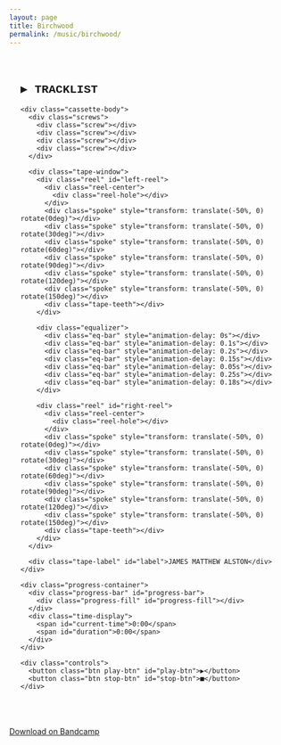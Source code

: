 ```yaml
---
layout: page
title: Birchwood
permalink: /music/birchwood/
---
```

<div class="music-page-content">

<html lang="en">
<head>
<meta charset="UTF-8">
<style>
.cassette-container {
  font-family: 'Courier New', monospace;
  max-width: 800px;
  margin: 0 auto;
  padding: 20px;
}

@keyframes spin {
  from { transform: rotate(0deg); }
  to { transform: rotate(360deg); }
}

@keyframes bounce {
  0% { height: 30%; }
  100% { height: 85%; }
}

.tracklist h2 {
  color: #ffffffff;
  font-size: 22px;
  margin-bottom: 20px;
  text-shadow: 2px 2px #000;
}

.track-item {
  padding: 12px 15px;
  margin: 8px 0;
  background-color: #2a2a2a;
  color: #b8b8b8;
  border: 2px solid #4a4a4a;
  cursor: pointer;
  font-size: 16px;
  box-shadow: 3px 3px 0 #000;
  transition: all 0.2s;
}

.track-item:hover {
  background-color: #3a3a3a;
  border-color: #6a6a6a;
}

.track-item.active {
  background-color: #a7001cff;
  color: #fff;
  border-color: #a7001cff;
}

.cassette-deck {
  background: linear-gradient(135deg, #2a2a2a 0%, #1a1a1a 100%);
  border: 4px solid #3a3a3a;
  border-radius: 8px;
  padding: 25px;
  box-shadow: 0 8px 16px rgba(0,0,0,0.6), inset 0 2px 4px rgba(255,255,255,0.05);
  display: none;
  margin-top: 30px;
}

.cassette-deck.active {
  display: block;
}

.now-playing {
  text-align: center;
  color: #a51d34ff;
  font-size: 18px;
  margin-bottom: 20px;
  font-weight: bold;
  text-shadow: 1px 1px #000;
}

.cassette-body {
  background: linear-gradient(180deg, #4a4a4a 0%, #2a2a2a 100%);
  border: 3px solid #1a1a1a;
  border-radius: 6px;
  padding: 20px;
  box-shadow: inset 0 2px 8px rgba(0,0,0,0.5);
}

.tape-window {
  background: linear-gradient(180deg, #1a1a1a 0%, #0a0a0a 100%);
  border: 2px solid #3a3a3a;
  border-radius: 4px;
  padding: 15px;
  display: flex;
  justify-content: space-around;
  align-items: center;
  margin-bottom: 15px;
  box-shadow: inset 0 2px 6px rgba(0,0,0,0.8);
}

.reel {
  width: 70px;
  height: 70px;
  border: 3px solid #5a5a5a;
  border-radius: 50%;
  background: radial-gradient(circle, #3a3a3a 0%, #1a1a1a 100%);
  position: relative;
  box-shadow: 0 2px 6px rgba(0,0,0,0.5), inset 0 1px 3px rgba(255,255,255,0.1);
  animation: spin 2s linear infinite;
  animation-play-state: paused;
}

.reel.spinning {
  animation-play-state: running;
}

.reel-center {
  position: absolute;
  top: 50%;
  left: 50%;
  transform: translate(-50%, -50%);
  width: 24px;
  height: 24px;
  background: radial-gradient(circle, #2a2a2a 0%, #0a0a0a 100%);
  border-radius: 50%;
  border: 2px solid #1a1a1a;
  box-shadow: inset 0 1px 3px rgba(0,0,0,0.8);
}

.reel-hole {
  position: absolute;
  top: 50%;
  left: 50%;
  transform: translate(-50%, -50%);
  width: 8px;
  height: 8px;
  background: #000;
  border-radius: 50%;
  box-shadow: 0 0 3px rgba(0,0,0,0.9);
}

.spoke {
  position: absolute;
  top: 50%;
  left: 50%;
  width: 1px;
  height: 30px;
  background: linear-gradient(180deg, #6a6a6a 0%, #3a3a3a 100%);
  transform-origin: top center;
  box-shadow: 0 0 1px rgba(255,255,255,0.3);
}

.tape-teeth {
  position: absolute;
  bottom: -3px;
  left: 50%;
  transform: translateX(-50%);
  width: 80%;
  height: 4px;
  background: repeating-linear-gradient(90deg, #4a4a4a 0px, #4a4a4a 2px, transparent 2px, transparent 4px);
}

.equalizer {
  display: flex;
  gap: 5px;
  height: 50px;
  align-items: flex-end;
  padding: 5px 12px;
  background: rgba(0,0,0,0.3);
  border-radius: 3px;
  border: 1px solid #2a2a2a;
}

.eq-bar {
  width: 6px;
  height: 30%;
  background: linear-gradient(180deg, #d10224ff 0%, #a7001cff 100%);
  border-radius: 1px;
  box-shadow: 0 0 3px #52000eff(139,107,183,0.5);
}

.eq-bar.active {
  animation: bounce 0.6s ease-in-out infinite alternate;
  box-shadow: 0 0 6px #690012ff;
}

.tape-label {
  background: linear-gradient(180deg, #e8d4b0 0%, #d4c0a0 100%);
  border: 2px solid #8b7355;
  padding: 10px;
  text-align: center;
  color: #2a2a2a;
  font-size: 13px;
  margin-top: 12px;
  border-radius: 3px;
  box-shadow: inset 0 1px 2px rgba(255,255,255,0.5);
  font-weight: bold;
}

.screws {
  display: flex;
  justify-content: space-between;
  padding: 0 10px;
  margin-bottom: 10px;
}

.screw {
  width: 8px;
  height: 8px;
  border-radius: 50%;
  background: radial-gradient(circle at 30% 30%, #5a5a5a, #2a2a2a);
  border: 1px solid #1a1a1a;
  position: relative;
}

.screw::after {
  content: '';
  position: absolute;
  top: 50%;
  left: 50%;
  transform: translate(-50%, -50%) rotate(45deg);
  width: 5px;
  height: 1px;
  background: #1a1a1a;
}

.controls {
  display: flex;
  gap: 12px;
  justify-content: center;
  margin: 20px 0;
}

.btn {
  padding: 12px 28px;
  font-size: 20px;
  border: 3px solid;
  color: #fff;
  cursor: pointer;
  font-weight: bold;
  box-shadow: 3px 3px 0 #000, inset 0 1px 2px rgba(255,255,255,0.2);
  font-family: monospace;
  border-radius: 4px;
  transition: all 0.1s;
}

.btn:active {
  transform: translate(2px, 2px);
  box-shadow: 1px 1px 0 #000, inset 0 1px 2px rgba(255,255,255,0.2);
}

.play-btn {
  background: linear-gradient(180deg, #00cbdaff 0%, rgba(19, 87, 114, 1) 100%);
  border-color: #000000ff;
}

.stop-btn {
  background: linear-gradient(180deg, #b80000ff 0%, #690000ff 100%);
  border-color: #000000ff;
}

.progress-container {
  margin: 15px 0;
  padding: 0 5px;
}

.progress-bar {
  width: 100%;
  height: 8px;
  background: #1a1a1a;
  border: 2px solid #2a2a2a;
  border-radius: 4px;
  cursor: pointer;
  position: relative;
  box-shadow: inset 0 2px 4px rgba(0,0,0,0.5);
}

.progress-fill {
  height: 100%;
  background: linear-gradient(90deg, #8b6bb7 0%, #6a4a8a 100%);
  border-radius: 2px;
  width: 0%;
  transition: width 0.1s;
  box-shadow: 0 0 4px rgba(139,107,183,0.6);
}

.time-display {
  display: flex;
  justify-content: space-between;
  color: #8b8b8b;
  font-size: 14px;
  margin-top: 5px;
}
</style>
</head>
<body>

<div class="cassette-container">
  <div class="tracklist">
    <h2>▶ TRACKLIST</h2>
    <div id="track-list"></div>
  </div>

  <div class="cassette-deck" id="deck">
    <div class="now-playing" id="now-playing"></div>
    
    <div class="cassette-body">
      <div class="screws">
        <div class="screw"></div>
        <div class="screw"></div>
        <div class="screw"></div>
        <div class="screw"></div>
      </div>

      <div class="tape-window">
        <div class="reel" id="left-reel">
          <div class="reel-center">
            <div class="reel-hole"></div>
          </div>
          <div class="spoke" style="transform: translate(-50%, 0) rotate(0deg)"></div>
          <div class="spoke" style="transform: translate(-50%, 0) rotate(30deg)"></div>
          <div class="spoke" style="transform: translate(-50%, 0) rotate(60deg)"></div>
          <div class="spoke" style="transform: translate(-50%, 0) rotate(90deg)"></div>
          <div class="spoke" style="transform: translate(-50%, 0) rotate(120deg)"></div>
          <div class="spoke" style="transform: translate(-50%, 0) rotate(150deg)"></div>
          <div class="tape-teeth"></div>
        </div>

        <div class="equalizer">
          <div class="eq-bar" style="animation-delay: 0s"></div>
          <div class="eq-bar" style="animation-delay: 0.1s"></div>
          <div class="eq-bar" style="animation-delay: 0.2s"></div>
          <div class="eq-bar" style="animation-delay: 0.15s"></div>
          <div class="eq-bar" style="animation-delay: 0.05s"></div>
          <div class="eq-bar" style="animation-delay: 0.25s"></div>
          <div class="eq-bar" style="animation-delay: 0.18s"></div>
        </div>

        <div class="reel" id="right-reel">
          <div class="reel-center">
            <div class="reel-hole"></div>
          </div>
          <div class="spoke" style="transform: translate(-50%, 0) rotate(0deg)"></div>
          <div class="spoke" style="transform: translate(-50%, 0) rotate(30deg)"></div>
          <div class="spoke" style="transform: translate(-50%, 0) rotate(60deg)"></div>
          <div class="spoke" style="transform: translate(-50%, 0) rotate(90deg)"></div>
          <div class="spoke" style="transform: translate(-50%, 0) rotate(120deg)"></div>
          <div class="spoke" style="transform: translate(-50%, 0) rotate(150deg)"></div>
          <div class="tape-teeth"></div>
        </div>
      </div>

      <div class="tape-label" id="label">JAMES MATTHEW ALSTON</div>
    </div>

    <div class="progress-container">
      <div class="progress-bar" id="progress-bar">
        <div class="progress-fill" id="progress-fill"></div>
      </div>
      <div class="time-display">
        <span id="current-time">0:00</span>
        <span id="duration">0:00</span>
      </div>
    </div>

    <div class="controls">
      <button class="btn play-btn" id="play-btn">▶</button>
      <button class="btn stop-btn" id="stop-btn">■</button>
    </div>
  </div>
</div>

<audio id="audio"></audio>

<script>
const tracks = [
  { id: 1, title: 'Guitars', src: '/assets/downloadmusic/guitars.mp3' },
  { id: 2, title: 'Birchwood', src: '/assets/downloadmusic/birchwood.mp3' },
  { id: 3, title: 'D-F', src: '/assets/downloadmusic/df.mp3' },
  { id: 4, title: 'Rain', src: '/assets/downloadmusic/rain.mp3' },
  { id: 5, title: 'DSM-5.1', src: '/assets/downloadmusic/dsm.mp3' }
];

let currentTrack = null;
let isPlaying = false;

const audio = document.getElementById('audio');
const deck = document.getElementById('deck');
const trackList = document.getElementById('track-list');
const nowPlaying = document.getElementById('now-playing');
const label = document.getElementById('label');
const playBtn = document.getElementById('play-btn');
const stopBtn = document.getElementById('stop-btn');
const currentTimeEl = document.getElementById('current-time');
const durationEl = document.getElementById('duration');
const leftReel = document.getElementById('left-reel');
const rightReel = document.getElementById('right-reel');
const eqBars = document.querySelectorAll('.eq-bar');
const progressBar = document.getElementById('progress-bar');
const progressFill = document.getElementById('progress-fill');

tracks.forEach((track, i) => {
  const div = document.createElement('div');
  div.className = 'track-item';
  div.dataset.id = track.id;
  div.textContent = `${i + 1}. ${track.title}`;
  div.onclick = () => loadTrack(track);
  trackList.appendChild(div);
});

function loadTrack(track) {
  currentTrack = track;
  audio.src = track.src;
  deck.classList.add('active');
  nowPlaying.textContent = `♫ NOW PLAYING: ${track.title} ♫`;
  label.textContent = `JAMES MATTHEW ALSTON - ${track.title}`;
  
  document.querySelectorAll('.track-item').forEach(el => {
    el.classList.remove('active');
    if (el.dataset.id == track.id) el.classList.add('active');
  });

  setTimeout(() => {
    audio.play();
    setPlaying(true);
  }, 100);
}

playBtn.onclick = () => {
  if (!currentTrack) return;
  if (isPlaying) {
    audio.pause();
    setPlaying(false);
  } else {
    audio.play();
    setPlaying(true);
  }
};

stopBtn.onclick = () => {
  audio.pause();
  audio.currentTime = 0;
  setPlaying(false);
};

progressBar.onclick = (e) => {
  if (!currentTrack) return;
  const rect = progressBar.getBoundingClientRect();
  const percent = (e.clientX - rect.left) / rect.width;
  audio.currentTime = percent * audio.duration;
};

function setPlaying(playing) {
  isPlaying = playing;
  playBtn.textContent = playing ? '❚❚' : '▶';
  
  if (playing) {
    leftReel.classList.add('spinning');
    rightReel.classList.add('spinning');
    eqBars.forEach(bar => bar.classList.add('active'));
  } else {
    leftReel.classList.remove('spinning');
    rightReel.classList.remove('spinning');
    eqBars.forEach(bar => bar.classList.remove('active'));
  }
}

function formatTime(seconds) {
  if (isNaN(seconds)) return '0:00';
  const mins = Math.floor(seconds / 60);
  const secs = Math.floor(seconds % 60);
  return `${mins}:${secs.toString().padStart(2, '0')}`;
}

audio.ontimeupdate = () => {
  currentTimeEl.textContent = formatTime(audio.currentTime);
  const percent = (audio.currentTime / audio.duration) * 100;
  progressFill.style.width = percent + '%';
};

audio.onloadedmetadata = () => {
  durationEl.textContent = formatTime(audio.duration);
};

audio.onended = () => setPlaying(false);
</script>

</body>
</html>

<br>
<a href="https://washrooms.bandcamp.com/album/buried">Download on Bandcamp</a>
</div>